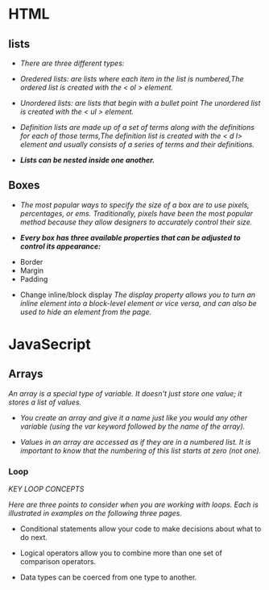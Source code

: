 # HTML

## lists

* *There are three different types:*
- *Oredered lists: are lists where each item in the list is numbered,The ordered list is created with the < ol > element.*

- *Unordered lists: are lists that begin with a bullet point The unordered list is created with the < ul > element.*

- *Definition lists are made up of a set of terms along with the definitions for each of those terms,The definition list is created with the < d l> element and usually consists of a series of terms and their definitions.*

* ***Lists can be nested inside one another.***

## Boxes

* *The most popular ways to specify the size of a box are to use pixels, percentages, or ems. Traditionally, pixels have been the most popular method because they allow designers to accurately control their size.*

* ***Every box has three available properties that can be adjusted to control its appearance:***

- Border
- Margin
- Padding

* Change inline/block
 display
*The display property allows you to turn an inline element into a block-level element or vice versa, and can also be used to hide an element from the page.*



# JavaSecript

## Arrays

*An array is a special type of variable. It doesn't just store one value; it stores a list of values.*

* *You create an array and give it a name just like you would any other variable (using the var keyword followed by the name of the array).*

* *Values in an array are accessed as if they are in a numbered list. It is important to know that the numbering of this list starts at zero (not one).*

### Loop

*KEY LOOP CONCEPTS*

*Here are three points to consider when you are working with loops. Each is illustrated in examples on the following three pages.*


* Conditional statements allow your code to make decisions about what to do next. 
 
* Logical operators allow you to combine more than one set of comparison operators.

* Data types can be coerced from one type to another. 









